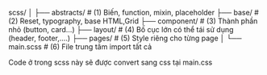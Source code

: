 scss/
│
├── abstracts/     # (1) Biến, function, mixin, placeholder
├── base/          # (2) Reset, typography, base HTML,Grid
├── component/     # (3) Thành phần nhỏ (button, card…)
├── layout/        # (4) Bố cục lớn có thể tái sử dụng (header, footer,....)
├── pages/         # (5) Style riêng cho từng page
│
└── main.scss      # (6) File trung tâm import tất cả


Code ở trong scss này sẽ được convert sang css tại main.css
